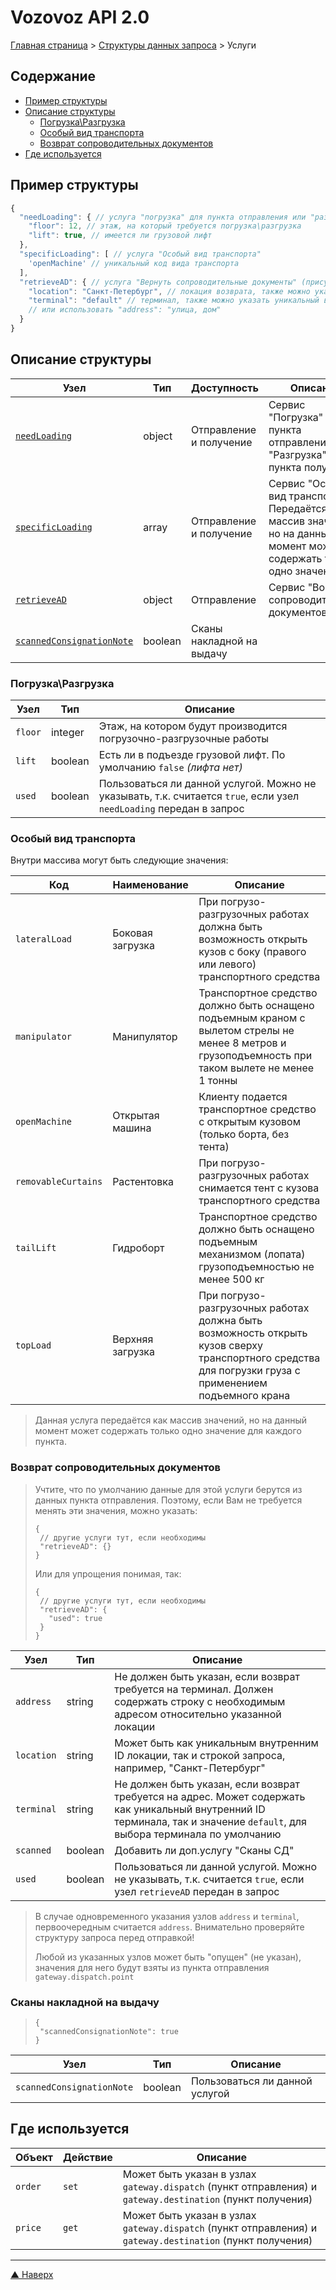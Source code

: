 # <a name="up"/>Vozovoz API 2.0

[Главная страница](/README.md) > [Структуры данных запроса](index.md) > Услуги

## Содержание

* [Пример структуры](#example)
* [Описание структуры](#description)
    * [Погрузка\Разгрузка](#needLoading)
    * [Особый вид транспорта](#specLoading)
    * [Возврат сопроводительных документов](#retrieveAD)
* [Где используется](#used)

## <a name="example"/>Пример структуры

```javascript
{
  "needLoading": { // услуга "погрузка" для пункта отправления или "разгрузка" для пункта получения
    "floor": 12, // этаж, на который требуется погрузка\разгрузка
    "lift": true, // имеется ли грузовой лифт
  },
  "specificLoading": [ // услуга "Особый вид транспорта"
    'openMachine' // уникальный код вида транспорта
  ],
  "retrieveAD": { // услуга "Вернуть сопроводительные документы" (присутствует только у пункта отправления)
    "location": "Санкт-Петербург", // локация возврата, также можно указать уникальный внутренний ID локации
    "terminal": "default" // терминал, также можно указать уникальный внутренний ID терминала
    // или использовать "address": "улица, дом"
  }
}
```

## <a name="description"/>Описание структуры

| Узел              | Тип       | Доступность   | Описание |
| ----              | ---       | -----------   | -------- |
| [`needLoading`](#needLoading) | object    | Отправление и получение | Сервис "Погрузка" для пункта отправления или "Разгрузка" для пункта получения |
| [`specificLoading`](#specLoading) | array     | Отправление и получение | Сервис "Особый вид транспорта". Передаётся как массив значений, но на данный момент может содержать только одно значение |
| [`retrieveAD`](#retrieveAD) | object    | Отправление   | Сервис "Возврат сопроводительных документов" |
| [`scannedConsignationNote`](#scn) | boolean | Сканы накладной на выдачу |

### <a name="needLoading"/>Погрузка\Разгрузка

| Узел          | Тип           | Описание |
| ----          | ---           | -------- |
| `floor`       | integer       | Этаж, на котором будут производится погрузочно-разгрузочные работы |
| `lift`        | boolean       | Есть ли в подъезде грузовой лифт. По умолчанию `false` _(лифта нет)_ |
| `used`        | boolean       | Пользоваться ли данной услугой. Можно не указывать, т.к. считается `true`, если узел `needLoading` передан в запрос |

### <a name="specLoading"/>Особый вид транспорта

Внутри массива могут быть следующие значения:

| Код           | Наименование      | Описание |
| ---           | ------------      | -------- |
| `lateralLoad` | Боковая загрузка  | При погрузо-разгрузочных работах должна быть возможность открыть кузов с боку (правого или левого) транспортного средства |
| `manipulator` | Манипулятор       | Транспортное средство должно быть оснащено подъемным краном с вылетом стрелы не менее 8 метров и грузоподъемность при таком вылете не менее 1 тонны |
| `openMachine` | Открытая машина   | Клиенту подается транспортное средство с открытым кузовом (только борта, без тента) |
| `removableCurtains` | Растентовка | При погрузо-разгрузочных работах снимается тент с кузова транспортного средства |
| `tailLift`    | Гидроборт         | Транспортное средство должно быть оснащено подъемным механизмом (лопата) грузоподъемностью не менее 500 кг |
| `topLoad`     | Верхняя загрузка  | При погрузо-разгрузочных работах должна быть возможность открыть кузов сверху транспортного средства для погрузки груза с применением подъемного крана |

> Данная услуга передаётся как массив значений, но на данный момент может содержать только одно значение для каждого пункта.

### <a name="retrieveAD"/>Возврат сопроводительных документов

>Учтите, что по умолчанию данные для этой услуги берутся из данных пункта отправления. Поэтому, если Вам не требуется менять эти значения, можно указать:
>```
>{
>  // другие услуги тут, если необходимы
>  "retrieveAD": {}
>}
>```
>Или для упрощения понимая, так:
>```
>{
>  // другие услуги тут, если необходимы
>  "retrieveAD": {
>    "used": true
>  }
>}

| Узел          | Тип           | Описание |
| ----          | ---           | -------- |
| `address`     | string        | Не должен быть указан, если возврат требуется на терминал. Должен содержать строку с необходимым адресом относительно указанной локации |
| `location`    | string        | Может быть как уникальным внутренним ID локации, так и строкой запроса, например, "Санкт-Петербург" |
| `terminal`    | string        | Не должен быть указан, если возврат требуется на адрес. Может содержать как уникальный внутренний ID терминала, так и значение `default`, для выбора терминала по умолчанию |
| `scanned`     | boolean       | Добавить ли доп.услугу "Сканы СД" |
| `used`        | boolean       | Пользоваться ли данной услугой. Можно не указывать, т.к. считается `true`, если узел `retrieveAD` передан в запрос |

> В случае одновременного указания узлов `address` и `terminal`, первоочередным считается `address`. Внимательно проверяйте структуру запроса перед отправкой!
>
> Любой из указанных узлов может быть "опущен" (не указан), значения для него будут взяты из пункта отправления `gateway.dispatch.point`

### <a name="scn"/>Сканы накладной на выдачу

>```
>{
>  "scannedConsignationNote": true
>}

| Узел          | Тип           | Описание |
| ----          | ---           | -------- |
| `scannedConsignationNote` | boolean | Пользоваться ли данной услугой |


## <a name="used"/>Где используется

| Объект        | Действие      | Описание |
| ------        | --------      | -------- |
| `order`       | `set`         | Может быть указан в узлах `gateway.dispatch` (пункт отправления) и `gateway.destination` (пункт получения) |
| `price`       | `get`         | Может быть указан в узлах `gateway.dispatch` (пункт отправления) и `gateway.destination` (пункт получения) |

***
[▲ Наверх](#up)